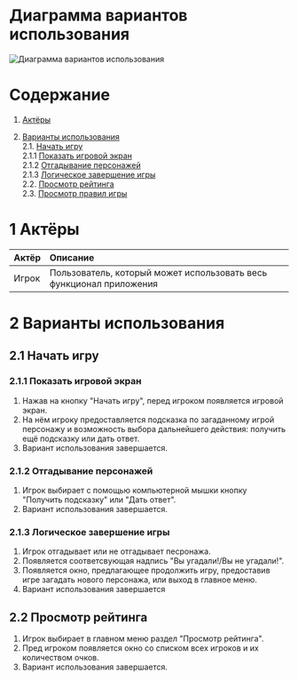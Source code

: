 # Диаграмма вариантов использования

![Диаграмма вариантов использования](https://github.com/bar47ney/trtpo_two/blob/master/Images/use_case.png)
# Содержание

1. [Актёры](#1) <br>
2. [Варианты использования](#2) <br>
    2.1. [Начать игру](#2.1) <br>
      2.1.1 [Показать игровой экран](#2.1.1) <br>
      2.1.2 [Отгадывание персонажей](#2.1.2) <br>
      2.1.3 [Логическое завершение игры](#2.1.3) <br>
    2.2. [Просмотр рейтинга](#2.2) <br>
    2.3. [Просмотр правил игры](#2.3) <br>
    
    <a name="1"/>
 
 # 1 Актёры
 
| Актёр | Описание |
|:--|:--|
| Игрок | Пользователь, который может использовать весь функционал приложения |

<a name="2"/>

# 2 Варианты использования

<a name="2.1"/>

## 2.1 Начать игру

<a name="2.1.1"/>

### 2.1.1 Показать игровой экран
1. Нажав на кнопку "Начать игру", перед игроком появляется игровой экран. <br>
2. На нём игроку предоставляется подсказка по загаданному игрой персонажу и возможность выбора дальнейшего действия: получить ещё подсказку или дать ответ.<br>
3. Вариант использования завершается.

<a name="2.1.2"/>

### 2.1.2 Отгадывание персонажей
1. Игрок выбирает с помощью компьютерной мышки кнопку "Получить подсказку" или "Дать ответ".
2. Вариант использования завершается.

<a name="2.1.3"/>

### 2.1.3 Логическое завершение игры
1. Игрок отгадывает или не отгадывает песронажа. 
2. Появляется соответсвующая надпись "Вы угадали!/Вы не угадали!".
3. Появляется окно, предлагающее продолжить игру, предоставив игре загадать нового персонажа, или выход в главное меню.
4. Вариант использования завершается

<a name="2.2"/>

## 2.2 Просмотр рейтинга
1. Игрок выбирает в главном меню раздел "Просмотр рейтинга".
2. Пред игроком появляется окно со списком всех игроков и их количеством очков.
3. Вариант использования завершается.

<a name="2.3"/>
